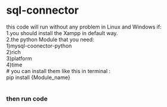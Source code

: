 # sql-connector
 this code will run without any problem in Linux and Windows if:  
    1.you should install the Xampp in default way.   
    2.the python Module that you need:         
        1)mysql-coonector-python   
        2)rich   
        3)platform   
        4)time   
        # you can install them like this in terminal :   
        pip install {Module_name}
#
### then run code

    